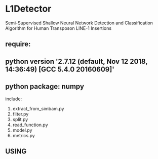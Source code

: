 # L1Detector
Semi-Supervised Shallow Neural Network Detection and Classification Algorithm for Human Transposon LINE-1 Insertions
## require:
## python version '2.7.12 (default, Nov 12 2018, 14:36:49) [GCC 5.4.0 20160609]'
## python package: numpy

include:
1. extract_from_simbam.py
2. filter.py
3. split.py
4. read_function.py
5. model.py
6. metrics.py

## USING


